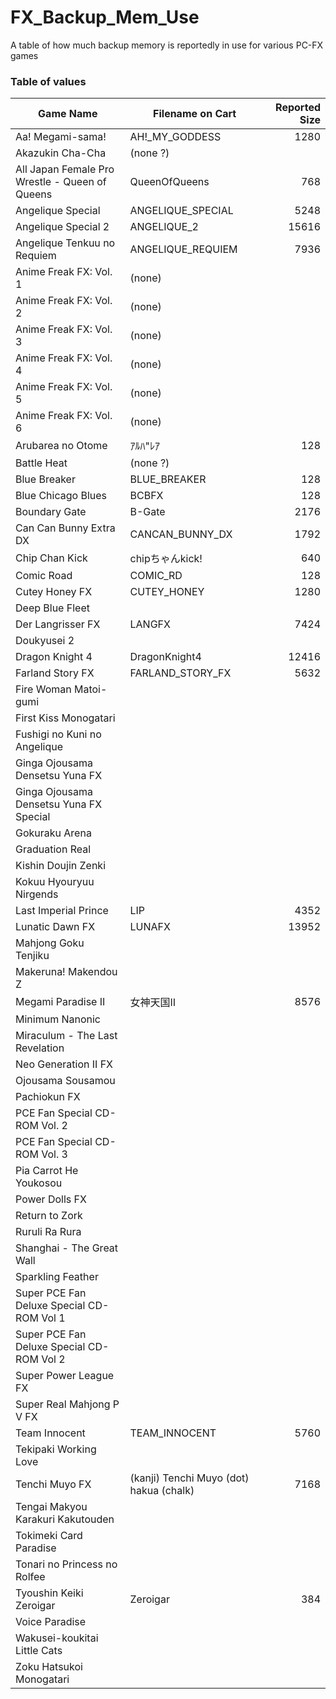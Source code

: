 # FX_Backup_Mem_Use

A table of how much backup memory is reportedly in use for various PC-FX games


### Table of values

| Game Name | Filename on Cart | Reported Size |
|-----------|------------------|--------------:|
| Aa! Megami-sama! | AH!_MY_GODDESS | 1280 |
| Akazukin Cha-Cha | (none ?) |  |
| All Japan Female Pro Wrestle - Queen of Queens | QueenOfQueens | 768 |
| Angelique Special | ANGELIQUE_SPECIAL | 5248 |
| Angelique Special 2 | ANGELIQUE_2 | 15616 |
| Angelique Tenkuu no Requiem | ANGELIQUE_REQUIEM | 7936 |
| Anime Freak FX: Vol. 1 | (none) |  |
| Anime Freak FX: Vol. 2 | (none) |  |
| Anime Freak FX: Vol. 3 | (none) |  |
| Anime Freak FX: Vol. 4 | (none) |  |
| Anime Freak FX: Vol. 5 | (none) |  |
| Anime Freak FX: Vol. 6 | (none) |  |
| Arubarea no Otome | &#65393;&#65433;&#65418;"&#65434;&#65393; | 128 |
| Battle Heat | (none ?) |  |
| Blue Breaker | BLUE_BREAKER | 128 |
| Blue Chicago Blues | BCBFX | 128 |
| Boundary Gate | B-Gate | 2176 |
| Can Can Bunny Extra DX | CANCAN_BUNNY_DX | 1792 |
| Chip Chan Kick | chip&#12385;&#12419;&#12435;kick! | 640 |
| Comic Road | COMIC_RD | 128 |
| Cutey Honey FX | CUTEY_HONEY | 1280 |
| Deep Blue Fleet |  |  |
| Der Langrisser FX | LANGFX | 7424 |
| Doukyusei 2 |  |  |
| Dragon Knight 4 | DragonKnight4 | 12416 |
| Farland Story FX | FARLAND_STORY_FX | 5632 |
| Fire Woman Matoi-gumi |  |  |
| First Kiss Monogatari |  |  |
| Fushigi no Kuni no Angelique |  |  |
| Ginga Ojousama Densetsu Yuna FX |  |  |
| Ginga Ojousama Densetsu Yuna FX Special |  |  |
| Gokuraku Arena |  |  |
| Graduation Real |  |  |
| Kishin Doujin Zenki |  |  |
| Kokuu Hyouryuu Nirgends |  |  |
| Last Imperial Prince | LIP | 4352 |
| Lunatic Dawn FX | LUNAFX | 13952 |
| Mahjong Goku Tenjiku |  |  |
| Makeruna! Makendou Z |  |  |
| Megami Paradise II | &#22899;&#31070;&#22825;&#22269;&#8545; | 8576 |
| Minimum Nanonic |  |  |
| Miraculum - The Last Revelation |  |  |
| Neo Generation II FX |  |  |
| Ojousama Sousamou |  |  |
| Pachiokun FX |  |  |
| PCE Fan Special CD-ROM Vol. 2 |  |  |
| PCE Fan Special CD-ROM Vol. 3 |  |  |
| Pia Carrot He Youkosou |  |  |
| Power Dolls FX |  |  |
| Return to Zork |  |  |
| Ruruli Ra Rura |  |  |
| Shanghai - The Great Wall |  |  |
| Sparkling Feather |  |  |
| Super PCE Fan Deluxe Special CD-ROM Vol 1 |  |  |
| Super PCE Fan Deluxe Special CD-ROM Vol 2 |  |  |
| Super Power League FX |  |  |
| Super Real Mahjong P V FX |  |  |
| Team Innocent | TEAM_INNOCENT | 5760 |
| Tekipaki Working Love |  |  |
| Tenchi Muyo FX | (kanji) Tenchi Muyo (dot) hakua (chalk) | 7168 |
| Tengai Makyou Karakuri Kakutouden |  |  |
| Tokimeki Card Paradise |  |  |
| Tonari no Princess no Rolfee |  |  |
| Tyoushin Keiki Zeroigar | Zeroigar | 384 |
| Voice Paradise |  |  |
| Wakusei-koukitai Little Cats |  |  |
| Zoku Hatsukoi Monogatari |  |  |

